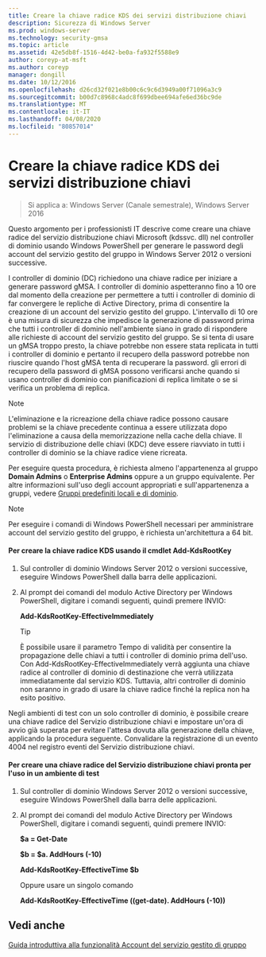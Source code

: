 ```yaml
---
title: Creare la chiave radice KDS dei servizi distribuzione chiavi
description: Sicurezza di Windows Server
ms.prod: windows-server
ms.technology: security-gmsa
ms.topic: article
ms.assetid: 42e5db8f-1516-4d42-be0a-fa932f5588e9
author: coreyp-at-msft
ms.author: coreyp
manager: dongill
ms.date: 10/12/2016
ms.openlocfilehash: d26cd32f021e8b00c6c9c6d3949a00f71096a3c9
ms.sourcegitcommit: b00d7c8968c4adc8f699dbee694afe6ed36bc9de
ms.translationtype: MT
ms.contentlocale: it-IT
ms.lasthandoff: 04/08/2020
ms.locfileid: "80857014"
---
```

# <a name="create-the-key-distribution-services-kds-root-key"></a>Creare la chiave radice KDS dei servizi distribuzione chiavi

>Si applica a: Windows Server (Canale semestrale), Windows Server 2016

Questo argomento per i professionisti IT descrive come creare una chiave radice del servizio distribuzione chiavi Microsoft (kdssvc. dll) nel controller di dominio usando Windows PowerShell per generare le password degli account del servizio gestito del gruppo in Windows Server 2012 o versioni successive.

I controller di dominio (DC) richiedono una chiave radice per iniziare a generare password gMSA. I controller di dominio aspetteranno fino a 10 ore dal momento della creazione per permettere a tutti i controller di dominio di far convergere le repliche di Active Directory, prima di consentire la creazione di un account del servizio gestito del gruppo. L'intervallo di 10 ore è una misura di sicurezza che impedisce la generazione di password prima che tutti i controller di dominio nell'ambiente siano in grado di rispondere alle richieste di account del servizio gestito del gruppo.  Se si tenta di usare un gMSA troppo presto, la chiave potrebbe non essere stata replicata in tutti i controller di dominio e pertanto il recupero della password potrebbe non riuscire quando l'host gMSA tenta di recuperare la password. gli errori di recupero della password di gMSA possono verificarsi anche quando si usano controller di dominio con pianificazioni di replica limitate o se si verifica un problema di replica.

> [!NOTE]
> L'eliminazione e la ricreazione della chiave radice possono causare problemi se la chiave precedente continua a essere utilizzata dopo l'eliminazione a causa della memorizzazione nella cache della chiave. Il servizio di distribuzione delle chiavi (KDC) deve essere riavviato in tutti i controller di dominio se la chiave radice viene ricreata.

Per eseguire questa procedura, è richiesta almeno l'appartenenza al gruppo **Domain Admins** o **Enterprise Admins** oppure a un gruppo equivalente. Per altre informazioni sull'uso degli account appropriati e sull'appartenenza a gruppi, vedere [Gruppi predefiniti locali e di dominio](https://technet.microsoft.com/library/dd728026(WS.10).aspx).

> [!NOTE]
> Per eseguire i comandi di Windows PowerShell necessari per amministrare account del servizio gestito del gruppo, è richiesta un'architettura a 64 bit.

#### <a name="to-create-the-kds-root-key-using-the-add-kdsrootkey-cmdlet"></a>Per creare la chiave radice KDS usando il cmdlet Add-KdsRootKey

1.  Sul controller di dominio Windows Server 2012 o versioni successive, eseguire Windows PowerShell dalla barra delle applicazioni.

2.  Al prompt dei comandi del modulo Active Directory per Windows PowerShell, digitare i comandi seguenti, quindi premere INVIO:

    **Add-KdsRootKey-EffectiveImmediately**

    > [!TIP]
    > È possibile usare il parametro Tempo di validità per consentire la propagazione delle chiavi a tutti i controller di dominio prima dell'uso. Con Add-KdsRootKey-EffectiveImmediately verrà aggiunta una chiave radice al controller di dominio di destinazione che verrà utilizzata immediatamente dal servizio KDS. Tuttavia, altri controller di dominio non saranno in grado di usare la chiave radice finché la replica non ha esito positivo.

Negli ambienti di test con un solo controller di dominio, è possibile creare una chiave radice del Servizio distribuzione chiavi e impostare un'ora di avvio già superata per evitare l'attesa dovuta alla generazione della chiave, applicando la procedura seguente. Convalidare la registrazione di un evento 4004 nel registro eventi del Servizio distribuzione chiavi.

#### <a name="to-create-the-kds-root-key-in-a-test-environment-for-immediate-effectiveness"></a>Per creare una chiave radice del Servizio distribuzione chiavi pronta per l'uso in un ambiente di test

1.  Sul controller di dominio Windows Server 2012 o versioni successive, eseguire Windows PowerShell dalla barra delle applicazioni.

2.  Al prompt dei comandi del modulo Active Directory per Windows PowerShell, digitare i comandi seguenti, quindi premere INVIO:

    **$a = Get-Date**

    **$b = $a. AddHours (-10)**

    **Add-KdsRootKey-EffectiveTime $b**

    Oppure usare un singolo comando

    **Add-KdsRootKey-EffectiveTime ((get-date). AddHours (-10))**

## <a name="see-also"></a>Vedi anche
[Guida introduttiva alla funzionalità Account del servizio gestito di gruppo](getting-started-with-group-managed-service-accounts.md)


